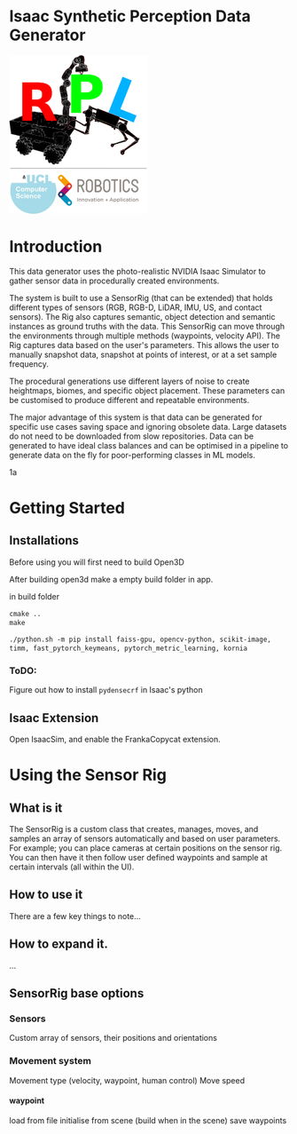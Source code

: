 
# Isaac Synthetic Perception Data Generator
<img src="https://github.com/RPL-CS-UCL/IsaacSyntheticPerception/blob/main/docs/img/rpl_logo.png" width="250"> 

# Introduction
This data generator uses the photo-realistic NVIDIA Isaac Simulator to gather sensor data in procedurally created environments.

The system is built to use a SensorRig (that can be extended) that holds different types of sensors (RGB, RGB-D, LiDAR, IMU, US, and contact sensors). The Rig also captures semantic, object detection and semantic instances as ground truths with the data. This SensorRig can move through the environments through multiple methods (waypoints, velocity API). The Rig captures data based on the user's parameters. This allows the user to manually snapshot data, snapshot at points of interest, or at a set sample frequency.

The procedural generations use different layers of noise to create heightmaps, biomes, and specific object placement. These parameters can be customised to produce different and repeatable environments.

The major advantage of this system is that data can be generated for specific use cases saving space and ignoring obsolete data. Large datasets do not need to be downloaded from slow repositories. Data can be generated to have ideal class balances and can be optimised in a pipeline to generate data on the fly for poor-performing classes in ML models.

1a
# Getting Started

## Installations


Before using you will first need to build Open3D

After building open3d make a empty build folder in app.

in build folder
```
cmake ..
make

```

```
./python.sh -m pip install faiss-gpu, opencv-python, scikit-image, timm, fast_pytorch_keymeans, pytorch_metric_learning, kornia
```

### ToDO:

Figure out how to install `pydensecrf` in Isaac's python

## Isaac Extension

Open IsaacSim, and enable the FrankaCopycat extension.

# Using the Sensor Rig

## What is it

The SensorRig is a custom class that creates, manages, moves, and samples an array of sensors automatically and based on user parameters. For example; you can place cameras at certain positions on the sensor rig. You can then have it then follow user defined waypoints and sample at certain intervals (all within the UI).

## How to use it
There are a few key things to note...

## How to expand it.
...

## SensorRig base options

### Sensors
Custom array of sensors, their positions and orientations

### Movement system
Movement type (velocity, waypoint, human control)
Move speed
#### waypoint
load from file
initialise from scene (build when in the scene)
save waypoints
